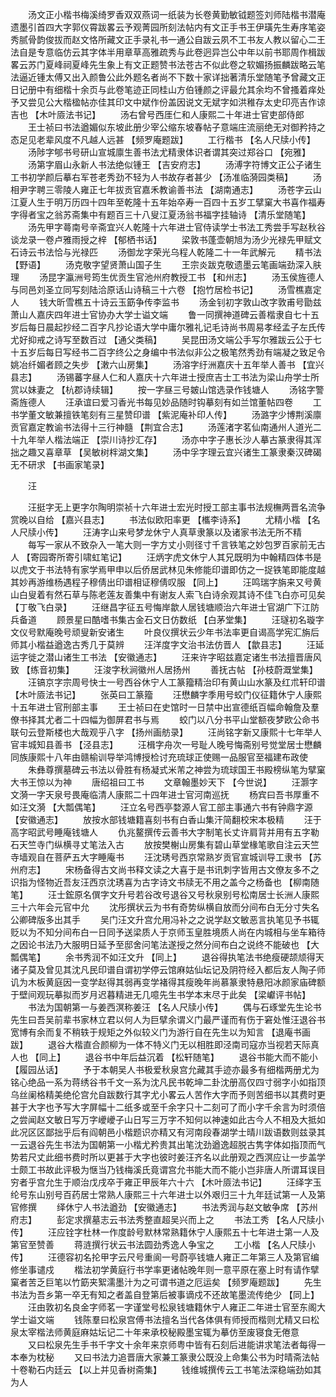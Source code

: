 <!-- { "loadSidebar": true } -->
　　汤文正小楷书梅溪绮罗香双双燕词一纸装为长卷黄勤敏钺题签刘师陆楷书潜庵遗墨引首四大字郭仪霄跋畧云予观菁园所刻法帖内有文正手书王伊璜先生寿序笔姿秀腻骨韵俊拔而赵文恪所藏文正手录礼书一通公自跋云夙不工书友人教以留心二王法自是专意临仿云其字体半用章草高雅疏秀与此卷迥异岂公中年以前书耶周作楫跋畧云苏门夏峰祠夏峰先生象上有文正题赞书法苍古不似此卷之软媚扬振麟跋略云笔法逼近锺太傅又出入颜鲁公此外题名者尚不下数十家详拙著清乐堂随笔予曾藏文正日记册中有细楷十余页与此卷笔迹正同桂山方伯锺颜之评最允其余均不曾搔着痒处予又尝见公大楷楹帖亦佳其印文中斌作份盖因说文无斌字如洪稚存太史印亮吉作谅吉也 【木叶厱法书记】 
　　汤右曾号西厓仁和人康熙二十年进士官吏部侍郎 
　　王士祯曰书法遒媚似东坡此册少宰公缩东坡春帖子意端庄流丽绝无对御矜持之态足见老辈风度不凡越人远甚 【频罗庵题跋】 
　　工行楷书 【名人尺牍小传】 
　　汤陟字郇书号研山宣城廪生善书法尤精隶体识者谓其突过郑谷口 【宛雅】 
　　汤第字眉山永新人书法绝似锺王 【吉安府志】 
　　汤溥字符博文正公子诸生工书初学颜后摹右军苍老秀劲不轻为人书故存者甚少 【汤准临漪园类稿】 
　　汤相尹字聘三零陵人雍正七年拔贡官嘉禾教谕善书法 【湖南通志】 
　　汤苍字云山江夏人生于明万历四十四年至乾隆十五年始卒寿一百四十五岁工擘窠大书喜作福寿字得者宝之翁苏斋集中有题百三十八叟江夏汤翁书福字挂轴诗 【清乐堂随笔】 
　　汤先甲字蕚南号辛斋宜兴人乾隆十六年进士官侍读学士书法工秀尝手写赵秋谷谈龙录一卷卢雅雨授之梓 【郁栖书话】 
　　梁敦书蓬壶朝旭为汤少光禄先甲赋文石诗云书法恰与光禄匹 
　　汤御龙字荣光乌程人乾隆二十一年武解元 
　　精书法 【野语】 
　　汤克敬字望贤萧山国子生 
　　王宗炎跋克敬遗墨云笔画端劲深入肤理 
　　汤昆字瀛洲号筠生优贡生官池州府教授工书 【和州志】 
　　汤玉侯旌德人与同邑刘圣立同写刻陆洽原话山诗稿三十六卷 【抱竹居检书记】 
　　汤雪樵嘉定人 
　　钱大昕雪樵五十诗云玉筯争传李监书 
　　汤金钊初字敦山改字敦甫号勖兹萧山人嘉庆四年进士官协办大学士谥文端 
　　鲁一同撰神道碑云善楷隶自七十五岁后每日晨起抄经二百字凡抄论语大学中庸尔雅礼记毛诗尚书周易孝经孟子左氏传尤好抑戒之诗写至数百过 【通父类稿】 
　　吴昆田汤文端公手写尔雅跋云公于七十五岁后每日写经书二百字终公之身编中书法似非公之极笔然秀劲有端凝之致足令姚冶纤媚者顾之失步 【潄六山房集】 
　　汤溶字纡洲嘉庆十五年举人善书 【宜兴县志】 
　　汤锡蕃字昼人仁和人嘉庆十六年进士授庶吉士工书法为梁山舟学士所赏以妹妻之 【杭郡诗续辑】 
　　按一字昼三号皴山馆选录作钱塘人 
　　汤铭字警斋旌德人 
　　汪承谊曰爱习香光书每见妙品随时钩摹刻有如兰馆董帖四卷 
　　工书学董文敏兼擅铁笔刻有三星赞印谱 【紫泥庵补印人传】 
　　汤潞字少博荆溪廪贡官嘉定教谕书法得十三行神髓 【荆宜合志】 
　　汤莲渚字茗仙南通州人道光二十九年举人楷法端正 【崇川诗抄汇存】 
　　汤亦中字子惠长沙人摹古篆隶得其浑拙之趣又喜章草 【吴敏树柈湖文集】 
　　汤中孚字理云宜兴诸生工篆隶秦汉碑碣无不研求 【书画家笔录】 

　　汪 

　　汪挺字无上更字尔陶明崇祯十六年进士宏光时授工部主事书法规橅两晋名流争赏晚以自给 【嘉兴县志】 
　　书法似欧阳率更 【欈李诗系】 
　　尤精小楷 【名人尺牍小传】 
　　汪涛字山来号梦龙休宁人真草隶篆以及诸家书法无所不精 
　　每写一家从不致杂入一笔大则一字方丈小则径寸千言铁笔之妙包罗百家前无古人 【寄园寄所寄引啸虹笔记】 
　　汪炳字虎文休宁人其兄既明为中翰精四体书是以虎文于书法特有家学焉甲申以后侨居武林见朱修能印谱即仿之一捉铁笔即能度越其妙再游维杨遇程子穆倩出印谱相证穆倩叹服 【同上】 
　　汪鸣瑞字旃来又号黄山白叟着有然石草与陈老莲友善集中有谢友人索飞白诗余观其诗不佳飞白亦可见矣 【丁敬飞白录】 
　　汪继昌字征五号悔岸歙人居钱塘顺治六年进士官湖广下江防兵备道 
　　顾景星曰酷嗜书集古金石文日仿数纸 【白茅堂集】 
　　汪璲初名璇字文仪号默庵晚号顽叟新安诸生 
　　叶良仪撰状云少年书法率更自谒高学宪汇旃后师其小楷益遒逸古秀几于莫辨 
　　汪洋度字文治书法仿晋人 【歙县志】 
　　汪延运字徙之潜山诸生工书法 【安徽通志】 
　　汪来许字昭兹嘉定诸生书法擅晋唐风致 【练音初集】 
　　汪浚字秋涧徽州人居扬州 
　　善抚古帖 【孙枝蔚溉堂集】 
　　汪镐京字宗周号快士一号西谷休宁人工篆籀精治印有黄山山水篆及红朮轩印谱 【木叶厱法书记】 
　　张英曰工篆籀 
　　汪懋麟字季用号蛟门仪征籍休宁人康熙十五年进士官刑部主事 
　　王士祯曰在史馆时一日禁中出宣德纸百幅命翰詹及羣僚书择其尤者二十四幅为御屏君书与焉 
　　蛟门以八分书平山堂额夜梦欧公命书联句云登斯楼也大哉观乎八字 【扬州画舫录】 
　　汪尚铭字新又康熙十七年举人官丰城知县善书 【泾县志】 
　　汪楫字舟次一号耻人晚号悔斋别号觉堂居士懋麟同族康熙十八年由赣榆训导举鸿博授检讨充琉球正使赐一品服官至福建布政使 
　　朱彝尊撰墓碑云书法以骨胜有杨凝式米芾之神尝为琉球国王书殿榜纵笔为擘窠大书王惊以为神 
　　唐绍祖曰工书 
　　文章翰墨妙天下 【今世说】 
　　汪灏字文漪一字天泉号畏庵临清人康熙二十四年进士官河南巡抚 
　　杨宾曰吾书厚重不如汪文漪 【大瓢偶笔】 
　　汪立名号西亭婺源人官工部主事通六书有钟鼎字源 【安徽通志】 
　　放按水部钱塘籍喜刻书有白香山集汗简翻校宋本极精 
　　汪于高字昭武号睡庵钱塘人 
　　仇兆鳌撰传云善书大字制笔长丈许肩背并用有五字勒石天竺寺门纵横寻丈笔法入古 
　　放按樊榭山房集有碧山草堂椽笔歌自注云天竺寺墙观自在菩萨五大字睡庵书 
　　汪沈琇号西京常熟岁贡官宣城训导工隶书 【苏州府志】 
　　宋杨备得古文尚书释文读之大喜于是书讯刺字皆用古文僚友多不之识指为怪物近吾友汪西京沈琇喜为古字诗文书牍无不用之盖今之杨备也 【柳南随笔】 
　　汪士鋐原名僎字文升号若谷改号退谷又号秋泉别号松南居士长洲人康熙三十六年会元官中允 
　　沈彤撰状云为书有奇势纵横自放而分间布白无分寸失名公卿碑版多出其手 
　　吴门汪文升宫允用冯补之之说学赵文敏恶言执笔见予书辄贬以为不知分间布白一日同予送梁质人于京师玉皇胜境质人尚在内城相与坐车箱待之因论书法乃大服明日延予至邸舍问笔法遂授之然分间布白之说终不能破也 【大瓢偶笔】 
　　余书秀润不如汪文升 【同上】 
　　退谷得执笔法书绝瘦硬颉颃得天诸子莫及曾见其沈凡民印谱自谓初学停云馆麻姑仙坛记及阴符经入都后友人陶子师讥为木板黄庭因一变学赵得其弱再变学褚得其瘦晚年尚慕篆隶特悬阳冰颜家庙碑额于壁间观玩摹拟而岁月迟暮精进无几噫先生书学本末尽于此矣 【梁巘评书帖】 
　　书法为国朝第一与姜西溟称姜汪 【名人尺牍小传】 
　　偶与石琢堂先生论书先生曰吾吴前辈书家林立君以何人为巨擘余谓义门最严谨而有伤于窘处惟汪退谷书宽博有余而复不稍轶于规矩之外似较义门为游行自在先生以为知言 【退庵书画跋】 
　　退谷大楷直合颜柳为一体不特义门无以相胜即泾南司寇亦当视若天际真人也 【同上】 
　　退谷书中年后益沉着 【松轩随笔】 
　　退谷书能大而不能小 【履园丛话】 
　　予于本朝吴人书极爱秋泉宫允藏其手迹亦最多有细楷两册尤为铭心绝品一系为蒋绣谷书千文一系为沈凡民书乾坤二卦沈册高仅四寸弱字小如指顶乌丝阑格精美绝伦宫允自跋数行其字尤小畧云人苦作大字而予则苦细书以其费时更甚于大字也予写大字屏幅十二纸多或至千余字只十二刻可了而小字千余言为时须倍之尝闻赵文敏日写万字巙巙子山日写三万字不知何以神速如此古今人不相及大抵如此况区区鄙拙乎后有阎朝邑小楷题识亦精又有河南段春湖学士晴川跋语数则兹录其一云退谷先生书法为国朝第一小楷尤矜贵其出笔沈劲遒逸超脱古隽字体如指顶而气势若尺丈此细书费时所以更甚于大字也彼时姜汪齐名以此册观之西溟应让一步盖学士颇工书故此评极为惬当乃钱梅溪氏竟谓宫允书能大而不能小岂非唐人所谓耳误目穷者乎宫允生于顺治戊戌卒于雍正甲辰年六十六 【木叶厱法书记】 
　　汪绎字玉纶号东山别号百药居士常熟人康熙三十六年进士以外艰归三十九年廷试第一人及第官修撰 
　　绎休宁人书法遒劲 【安徽通志】 
　　书法秀润与赵文敏争席 【苏州府志】 
　　彭定求撰墓志云书法秀整直超吴兴而上之 
　　书法工秀 【名人尺牍小传】 
　　汪应铨字杜林一作度龄号默林常熟籍休宁人康熙五十七年进士第一人及第官至赞善 
　　蒋涟撰行状云书法圆劲秀逸人争宝之 
　　工小楷 【名人尺牍小传】 
　　汪德容初名抡甲字云尺号重阆一号蔚亭钱塘人雍正二年第三人及第官编修坐事谴戍 
　　楷法初学黄庭行书学率更诸帖晚年则一意平原在塞上时有请作擘窠者苦乏巨笔以竹筯夹絮濡墨汁为之可谓书道之厄运矣 【频罗庵题跋】 
　　先生书法为吾乡第一卒无有知之者盖自登第后被事谪戍不还故笔墨流传绝少 【同上】 
　　汪由敦初名良金字师茗一字谨堂号松泉钱塘籍休宁人雍正二年进士官至东阁大学士谥文端 
　　钱陈羣曰松泉宫傅书法擅名当代各体俱有师授而楷则尤精又曰松泉太宰楷法师黄庭麻姑坛记二十年来承校秘殿墨宝辄为摹仿至废寝食无倦意 
　　又曰松泉先生手书千字文十余年来京师粤中皆有石刻后进能讲求笔法者每得一本奉为枕秘 
　　又曰书法力追晋唐大家兼工篆隶公既没上命集公书为时晴斋法帖十卷勒石内廷云 【以上并见香树斋集】 
　　钱维城撰传云工书笔法深稳端劲如其为人 
